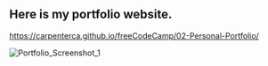 ## Here is my portfolio website.

<https://carpenterca.github.io/freeCodeCamp/02-Personal-Portfolio/>

![Portfolio_Screenshot_1](http://i.imgur.com/Wk8DBpN.png)

